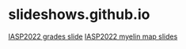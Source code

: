 # slideshows.github.io
[IASP2022 grades slide](/RD_QR_slide/index.html)
[IASP2022 myelin map slides](/IASP2022/Supp_Material_IASP2022.pdf)
